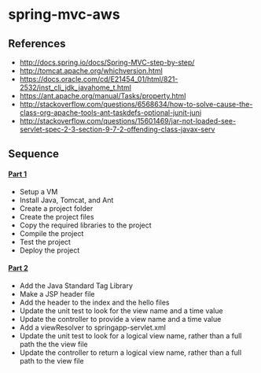# spring-mvc-aws

## References
* http://docs.spring.io/docs/Spring-MVC-step-by-step/
* http://tomcat.apache.org/whichversion.html
* https://docs.oracle.com/cd/E21454_01/html/821-2532/inst_cli_jdk_javahome_t.html
* https://ant.apache.org/manual/Tasks/property.html
* http://stackoverflow.com/questions/6568634/how-to-solve-cause-the-class-org-apache-tools-ant-taskdefs-optional-junit-juni
* http://stackoverflow.com/questions/15601469/jar-not-loaded-see-servlet-spec-2-3-section-9-7-2-offending-class-javax-serv

## Sequence
#### [Part 1](/docs/part1.md)
* Setup a VM
* Install Java, Tomcat, and Ant
* Create a project folder
* Create the project files
* Copy the required libraries to the project
* Compile the project 
* Test the project
* Deploy the project

#### [Part 2](/docs/part2.md)
* Add the Java Standard Tag Library
* Make a JSP header file
* Add the header to the index and the hello files
* Update the unit test to look for the view name and a time value
* Update the controller to provide a view name and a time value
* Add a viewResolver to springapp-servlet.xml
* Update the unit test to look for a logical view name, rather than a full path the the view file
* Update the controller to return a logical view name, rather than a full path to the view file
